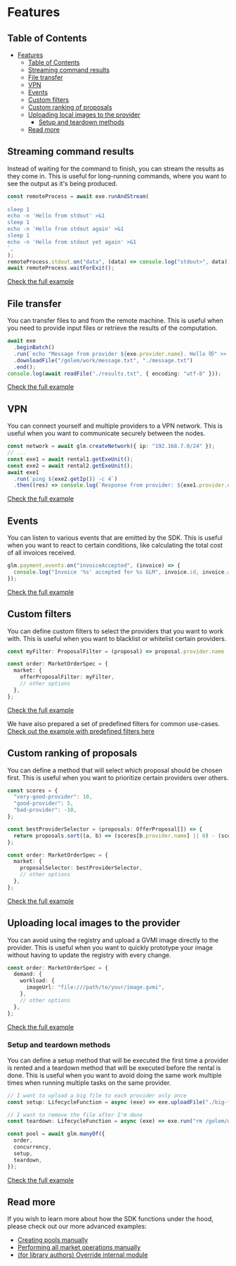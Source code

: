 # Features

## Table of Contents

<!-- TOC -->

- [Features](#features)
  - [Table of Contents](#table-of-contents)
  - [Streaming command results](#streaming-command-results)
  - [File transfer](#file-transfer)
  - [VPN](#vpn)
  - [Events](#events)
  - [Custom filters](#custom-filters)
  - [Custom ranking of proposals](#custom-ranking-of-proposals)
  - [Uploading local images to the provider](#uploading-local-images-to-the-provider)
    - [Setup and teardown methods](#setup-and-teardown-methods)
  - [Read more](#read-more)
  <!-- TOC -->

## Streaming command results

Instead of waiting for the command to finish, you can stream the results as they come in. This is useful for
long-running
commands, where you want to see the output as it's being produced.

```ts
const remoteProcess = await exe.runAndStream(
  `
sleep 1
echo -n 'Hello from stdout' >&1
sleep 1
echo -n 'Hello from stdout again' >&1
sleep 1
echo -n 'Hello from stdout yet again' >&1
`,
);
remoteProcess.stdout.on("data", (data) => console.log("stdout>", data));
await remoteProcess.waitForExit();
```

[Check the full example](../examples/basic/run-and-stream.ts)

## File transfer

You can transfer files to and from the remote machine. This is useful when you need to provide input files or retrieve
the results of the computation.

```ts
await exe
  .beginBatch()
  .run(`echo "Message from provider ${exe.provider.name}. Hello 😻" >> /golem/work/message.txt`)
  .downloadFile("/golem/work/message.txt", "./message.txt")
  .end();
console.log(await readFile("./results.txt", { encoding: "utf-8" }));
```

[Check the full example](../examples/basic/transfer.ts)

## VPN

You can connect yourself and multiple providers to a VPN network. This is useful when you want to communicate
securely between the nodes.

```ts
const network = await glm.createNetwork({ ip: "192.168.7.0/24" });
// ...
const exe1 = await rental1.getExeUnit();
const exe2 = await rental2.getExeUnit();
await exe1
  .run(`ping ${exe2.getIp()} -c 4`)
  .then((res) => console.log(`Response from provider: ${exe1.provider.name} (ip: ${exe1.getIp()})`, res.stdout));
```

[Check the full example](../examples/basic/vpn.ts)

## Events

You can listen to various events that are emitted by the SDK. This is useful when you want to react to certain
conditions, like calculating the total cost of all invoices received.

```ts
glm.payment.events.on("invoiceAccepted", (invoice) => {
  console.log("Invoice '%s' accepted for %s GLM", invoice.id, invoice.amount);
});
```

[Check the full example](../examples/basic/events.ts)

## Custom filters

You can define custom filters to select the providers that you want to work with. This is useful when you want to
blacklist or whitelist certain providers.

```ts
const myFilter: ProposalFilter = (proposal) => proposal.provider.name !== "bad-provider";

const order: MarketOrderSpec = {
  market: {
    offerProposalFilter: myFilter,
    // other options
  },
};
```

[Check the full example](../examples/advanced/proposal-filter.ts)

We have also prepared a set of predefined filters for common
use-cases. [Check out the example with predefined filters here](../examples/advanced/proposal-predefined-filter.ts)

## Custom ranking of proposals

You can define a method that will select which proposal should be chosen first. This is useful when you want to
prioritize certain providers over others.

```ts
const scores = {
  "very-good-provider": 10,
  "good-provider": 5,
  "bad-provider": -10,
};

const bestProviderSelector = (proposals: OfferProposal[]) => {
  return proposals.sort((a, b) => (scores[b.provider.name] || 0) - (scores[a.provider.name] || 0))[0];
};

const order: MarketOrderSpec = {
  market: {
    proposalSelector: bestProviderSelector,
    // other options
  },
};
```

[Check the full example](../examples/advanced/proposal-selector.ts)

## Uploading local images to the provider

You can avoid using the registry and upload a GVMI image directly to the provider. This is useful when you want to
quickly prototype your image without having to update the registry with every change.

```ts
const order: MarketOrderSpec = {
  demand: {
    workload: {
      imageUrl: "file:///path/to/your/image.gvmi",
    },
    // other options
  },
};
```

[Check the full example](../examples/advanced//local-image/)

### Setup and teardown methods

You can define a setup method that will be executed the first time a provider is rented and a teardown method
that will be executed before the rental is done. This is useful when you want to avoid doing the same work
multiple times when running multiple tasks on the same provider.

```ts
// I want to upload a big file to each provider only once
const setup: LifecycleFunction = async (exe) => exe.uploadFile("./big-file.txt", "/golem/work/big-file.txt");

// I want to remove the file after I'm done
const teardown: LifecycleFunction = async (exe) => exe.run("rm /golem/work/big-file.txt");

const pool = await glm.manyOf({
  order,
  concurrency,
  setup,
  teardown,
});
```

[Check the full example](../examples/advanced/setup-and-teardown.ts)

<!--
TODO:
 ### Market scan

You can scan the market for available providers and their offers. This is useful when you want to see what's available
before placing an order.

```ts
await glm.market.scan(order).subscribe({
  next: (proposal) => {
    console.log("Received proposal from provider", proposal.provider.name);
  },
  complete: () => {
    console.log("Market scan completed");
  },
});
```

[Check the full example](../examples/basic/market-scan.ts)
-->

## Read more

If you wish to learn more about how the SDK functions under the hood, please check out our more advanced examples:

- [Creating pools manually](./.../examples/advanced/manual-pools.ts)
- [Performing all market operations manually](./.../examples/advanced/step-by-step.ts)
- [(for library authors) Override internal module](./.../examples/advanced/override-module.ts)
